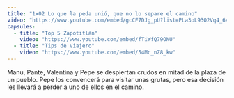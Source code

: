 ```yaml
---
title: "1x02 Lo que la peda unió, que no lo separe el camino"
video: "https://www.youtube.com/embed/gcCF7DJg_pU?list=PLa3oL93O2Vq4_6vjuK9b93GQEz4y4VC4o"
capsules:
  - title: "Top 5 Zapotitlán"
    video: "https://www.youtube.com/embed/fTiWfQ79ONU"
  - title: "Tips de Viajero"
    video: "https://www.youtube.com/embed/54Mc_nZ8_kw"
---
```

Manu, Pante, Valentina y Pepe se despiertan crudos en mitad de la plaza de un pueblo. Pepe los convencerá para visitar unas grutas, pero esa decisión les llevará a perder a uno de ellos en el camino.
